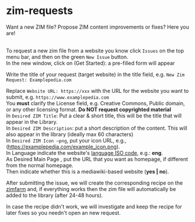 # zim-requests<br>
Want a new ZIM file? Propose ZIM content improvements or fixes? Here you are!<br><br>

To request a new zim file from a website you know click `Issues` on the top menu bar, and then on the green `New Issue` button.<br>
In the new window, click on (Get Started): a pre-filled form will appear<br>

Write the title of your request (target website) in the title field, e.g. `New Zim Request: Examplepedia.com`<br>

Replace `Website URL: https://xxx` with the URL for the website you want to submit, e.g. `https://www.examplepedia.com`<br>
You **must** clarify the License field, e.g. Creative Commons, Public domain, or any other licensing format. **Do NOT request copyrighted material**<br>
In `Desired ZIM Title`: Put a clear & short title, this will be the title that will appear in the Library.<br>
In `Desired ZIM Description`: put a short description of the content. This will also appear in the library (ideally max 60 characters)<br>
In `Desired ZIM Icon –png`, put your icon URL, e.g., (https://examplepedia.com/example_icon.png).<br>
In Language indicate the website's <a href="https://en.wikipedia.org/wiki/List_of_ISO_639-1_codes">language ISO code</a>, e.g.: **eng**. <br>
As Desired Main Page , put the URL that you want as homepage, if different from the normal homepage. <br>
Then indicate whether this is a mediawiki-based website (**yes | no**).  <br>

After submitting the issue, we will create the corresponding recipe on the <a href="https://farm.openzim.org/">zimfarm</a> and, if everything works then the zim file will automatically be added to the library (after 24-48 hours).  <br>

In case the recipe didn't work, we will investigate and keep the recipe for later fixes so you needn't open an new request.  <br>
